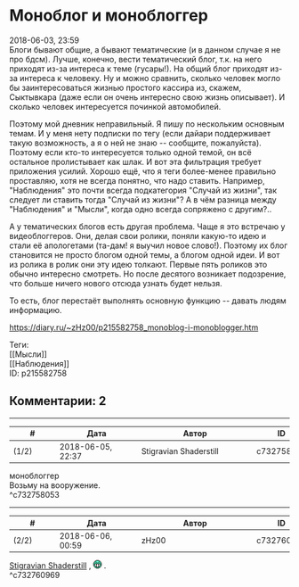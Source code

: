 Моноблог и моноблоггер
======================

  
2018-06-03, 23:59  
 Блоги бывают общие, а бывают тематические (и в данном случае я не про бдсм). Лучше, конечно, вести тематический блог, т.к. на него приходят из-за интереса к теме (гусары!). На общий блог приходят из-за интереса к человеку. Ну и можно сравнить, сколько человек могло бы заинтересоваться жизнью простого кассира из, скажем, Сыктывкара (даже если он очень интересно свою жизнь описывает). И сколько человек интересуется починкой автомобилей.   
   
 Поэтому мой дневник неправильный. Я пишу по нескольким основным темам. И у меня нету подписки по тегу (если дайари поддерживает такую возможность, а я о ней не знаю -- сообщите, пожалуйста). Поэтому если кто-то интересуется только одной темой, он всё остальное пролистывает как шлак. И вот эта фильтрация требует приложения усилий. Хорошо ещё, что я теги более-менее правильно проставляю, хотя не всегда понятно, что надо ставить. Например, "Наблюдения" это почти всегда подкатегория "Случай из жизни", так следует ли ставить тогда "Случай из жизни"? А в чём разница между "Наблюдения" и "Мысли", когда одно всегда сопряжено с другим?..   
   
 А у тематических блогов есть другая проблема. Чаще я это встречаю у видеоблоггеров. Они, делая свои ролики, поняли какую-то идею и стали её апологетами (та-дам! я выучил новое слово!). Поэтому их блог становится не просто блогом одной темы, а блогом одной идеи. И вот из ролика в ролик они эту идею толкают. Первые пять роликов это обычно интересно смотреть. Но после десятого возникает подозрение, что больше ничего нового отсюда узнать будет нельзя.   
   
 То есть, блог перестаёт выполнять основную функцию -- давать людям информацию.   
  
<https://diary.ru/~zHz00/p215582758_monoblog-i-monoblogger.htm>  
  
Теги:  
[[Мысли]]  
[[Наблюдения]]  
ID: p215582758  


Комментарии: 2
--------------

  


---



|         #         |              Дата              |                     Автор                     |           ID           |
| --- | --- | --- | --- |
| (1/2) | 2018-06-05, 22:37 | Stigravian Shaderstill | c732758053 |

  
  моноблоггер    
 Возьму на вооружение.   
 ^c732758053

---



|         #         |              Дата              |                     Автор                     |           ID           |
| --- | --- | --- | --- |
| (2/2) | 2018-06-06, 00:59 | zHz00 | c732760969 |

  
  [Stigravian Shaderstill](http://stigravian.diary.ru "Science, Death, Rock-n-Roll")  , ![:D](pics/1131.gif) .   
 ^c732760969